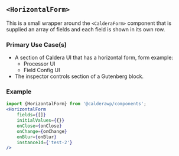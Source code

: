 
## `<HorizontalForm>`
This is a small wrapper around the `<CalderaForm>` component that is supplied an array of fields and each field is shown in its own row.

### Primary Use Case(s)
* A section of Caldera UI that has a horizontal form, form example:
    - Processor UI
    - Field Config UI
* The inspector controls section of a Gutenberg block.

### Example
```jsx
import {HorizontalForm} from '@calderawp/components';
<HorizontalForm
    fields={[]}
    initialValues={{}}
    onClose={onClose}
    onChange={onChange}
    onBlur={onBlur}
    instanceId={'test-2'}
/>
```


